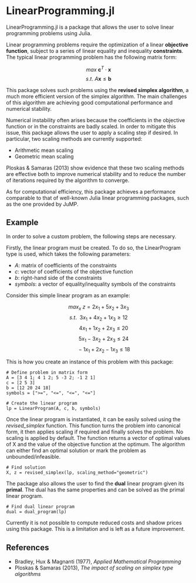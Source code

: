 # LinearProgramming.jl

LinearProgramming.jl is a package that allows the user to solve linear programming problems using Julia.

Linear programming problems require the optimization of a linear **objective function**, subject to a series of linear equality and inequality **constraints**.
The typical linear programming problem has the following matrix form:

$$max \ \textbf{c}^T \cdot \textbf{x}$$
$$s.t. \ A\textbf{x} \leq \textbf{b} $$

This package solves such problems using the **revised simplex algorithm**, a much more efficient version of the simplex algorithm. The main challenges of this algorithm are achieving good computational performance and numerical stability. 

Numerical instability often arises because the coefficients in the objective function or in the constraints are badly scaled. In order to mitigate this issue, this package allows the user to apply a scaling step if desired. In particular, two scaling methods are currently supported:
- Arithmetic mean scaling
- Geometric mean scaling

Ploskas & Samaras (2013) show evidence that these two scaling methods are effective both to improve numerical stability and to reduce the number of iterations required by the algorithm to converge.

As for computational efficiency, this package achieves a performance comparable to that of well-known Julia linear programming packages, such as the one provided by JuMP. 

## Example

In order to solve a custom problem, the following steps are necessary.

Firstly, the linear program must be created. To do so, the LinearProgram type is used, which takes the following parameters:
- *A*: matrix of coefficients of the constraints
- *c*: vector of coefficients of the objective function
- *b*: right-hand side of the constraints
- *symbols*: a vector of equality/inequality symbols of the constraints

Consider this simple linear program as an example:

$$max_x \ z = 2x_1 + 5x_2 + 3x_3$$
$$s.t. \ \ 3x_1 + 4x_2 + 1x_3 \geq 12$$
$$\ \ \ \ \ \ \ 4x_1 + 1x_2 + 2x_3 \leq 20$$
$$\ \ \ \ \ \ \ 5x_1 - 3x_2 + 2x_3 \leq 24$$
$$\ \ \ \ \ \ \ -1x_1 + 2x_2 - 1x_3 \leq 18$$

This is how you create an instance of this problem with this package:

    # Define problem in matrix form
    A = [3 4 1; 4 1 2; 5 -3 2; -1 2 1]
    c = [2 5 3]
    b = [12 20 24 18]
    symbols = [">=", "<=", "<=", "<="]

    # Create the linear program
    lp = LinearProgram(A, c, b, symbols)

Once the linear program is instantiated, it can be easily solved using the *revised_simplex* function. This function turns the problem into canonical form, it then applies scaling if required and finally solves the problem. No scaling is applied by default. The function returns a vector of optimal values of X and the value of the objective function at the optimum. The algorithm can either find an optimal solution or mark the problem as unbounded/infeasible.

    # Find solution
    X, z = revised_simplex(lp, scaling_method="geometric")

The package also allows the user to find the **dual** linear program given its **primal**. The dual has the same properties and can be solved as the primal linear program.

    # Find dual linear program
    dual = dual_program(lp)

Currently it is not possible to compute reduced costs and shadow prices using this package. This is a limitation and is left as a future improvement. 

## References

- Bradley, Hux & Magnanti (1977), *Applied Mathematical Programming*
- Ploskas & Samaras (2013), *The impact of scaling on simplex type algorithms*
